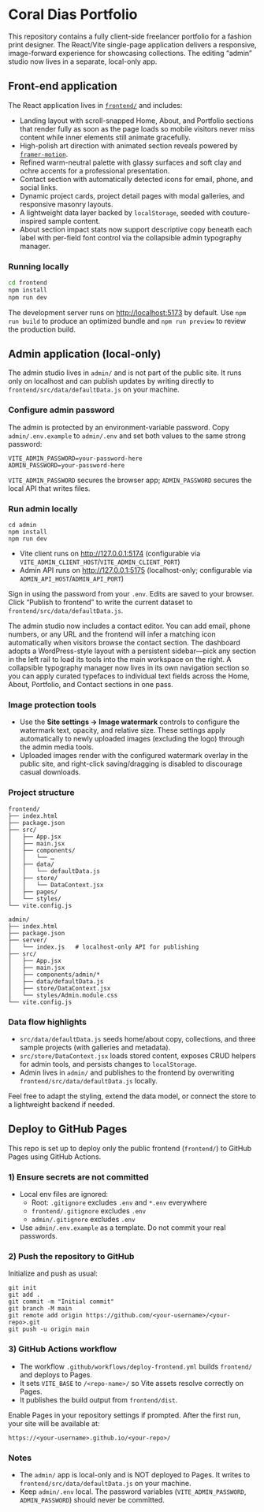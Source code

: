# Coral Dias Portfolio

This repository contains a fully client-side freelancer portfolio for a fashion print designer. The React/Vite single-page
application delivers a responsive, image-forward experience for showcasing collections. The editing “admin” studio now lives
in a separate, local-only app.

## Front-end application

The React application lives in [`frontend/`](frontend/) and includes:

- Landing layout with scroll-snapped Home, About, and Portfolio sections that render fully as soon as the page loads so mobile visitors never miss content while inner elements still animate gracefully.
- High-polish art direction with animated section reveals powered by [`framer-motion`](https://www.framer.com/motion/).
- Refined warm-neutral palette with glassy surfaces and soft clay and ochre accents for a professional presentation.
- Contact section with automatically detected icons for email, phone, and social links.
- Dynamic project cards, project detail pages with modal galleries, and responsive masonry layouts.
- A lightweight data layer backed by `localStorage`, seeded with couture-inspired sample content.
- About section impact stats now support descriptive copy beneath each label with per-field font control via the collapsible admin typography manager.

### Running locally

```bash
cd frontend
npm install
npm run dev
```

The development server runs on [http://localhost:5173](http://localhost:5173) by default. Use `npm run build` to produce an
optimized bundle and `npm run preview` to review the production build.

## Admin application (local-only)

The admin studio lives in `admin/` and is not part of the public site. It runs only on localhost and can publish updates by
writing directly to `frontend/src/data/defaultData.js` on your machine.

### Configure admin password

The admin is protected by an environment-variable password. Copy `admin/.env.example` to `admin/.env` and set both values to
the same strong password:

```
VITE_ADMIN_PASSWORD=your-password-here
ADMIN_PASSWORD=your-password-here
```

`VITE_ADMIN_PASSWORD` secures the browser app; `ADMIN_PASSWORD` secures the local API that writes files.

### Run admin locally

```
cd admin
npm install
npm run dev
```

- Vite client runs on http://127.0.0.1:5174 (configurable via `VITE_ADMIN_CLIENT_HOST`/`VITE_ADMIN_CLIENT_PORT`)
- Admin API runs on http://127.0.0.1:5175 (localhost-only; configurable via `ADMIN_API_HOST`/`ADMIN_API_PORT`)

Sign in using the password from your `.env`. Edits are saved to your browser. Click “Publish to frontend” to write the
current dataset to `frontend/src/data/defaultData.js`.

The admin studio now includes a contact editor. You can add email, phone numbers, or any URL and the frontend will infer a
matching icon automatically when visitors browse the contact section. The dashboard adopts a WordPress-style layout with a
persistent sidebar—pick any section in the left rail to load its tools into the main workspace on the right. A collapsible
typography manager now lives in its own navigation section so you can apply curated typefaces to individual text fields across
the Home, About, Portfolio, and Contact sections in one pass.

### Image protection tools

- Use the **Site settings → Image watermark** controls to configure the watermark text, opacity, and relative size. These
  settings apply automatically to newly uploaded images (excluding the logo) through the admin media tools.
- Uploaded images render with the configured watermark overlay in the public site, and right-click saving/dragging is
  disabled to discourage casual downloads.

### Project structure

```
frontend/
├── index.html
├── package.json
├── src/
│   ├── App.jsx
│   ├── main.jsx
│   ├── components/
│   │   └── …
│   ├── data/
│   │   └── defaultData.js
│   ├── store/
│   │   └── DataContext.jsx
│   ├── pages/
│   └── styles/
└── vite.config.js

admin/
├── index.html
├── package.json
├── server/
│   └── index.js   # localhost-only API for publishing
├── src/
│   ├── App.jsx
│   ├── main.jsx
│   ├── components/admin/*
│   ├── data/defaultData.js
│   ├── store/DataContext.jsx
│   └── styles/Admin.module.css
└── vite.config.js
```

### Data flow highlights

- `src/data/defaultData.js` seeds home/about copy, collections, and three sample projects (with galleries and metadata).
- `src/store/DataContext.jsx` loads stored content, exposes CRUD helpers for admin tools, and persists changes to
  `localStorage`.
- Admin lives in `admin/` and publishes to the frontend by overwriting `frontend/src/data/defaultData.js` locally.

Feel free to adapt the styling, extend the data model, or connect the store to a lightweight backend if needed.

## Deploy to GitHub Pages

This repo is set up to deploy only the public frontend (`frontend/`) to GitHub Pages using GitHub Actions.

### 1) Ensure secrets are not committed

- Local env files are ignored:
  - Root: `.gitignore` excludes `.env` and `*.env` everywhere
  - `frontend/.gitignore` excludes `.env`
  - `admin/.gitignore` excludes `.env`
- Use `admin/.env.example` as a template. Do not commit your real passwords.

### 2) Push the repository to GitHub

Initialize and push as usual:

```
git init
git add .
git commit -m "Initial commit"
git branch -M main
git remote add origin https://github.com/<your-username>/<your-repo>.git
git push -u origin main
```

### 3) GitHub Actions workflow

- The workflow `.github/workflows/deploy-frontend.yml` builds `frontend/` and deploys to Pages.
- It sets `VITE_BASE` to `/<repo-name>/` so Vite assets resolve correctly on Pages.
- It publishes the build output from `frontend/dist`.

Enable Pages in your repository settings if prompted. After the first run, your site will be available at:

```
https://<your-username>.github.io/<your-repo>/
```

### Notes

- The `admin/` app is local-only and is NOT deployed to Pages. It writes to `frontend/src/data/defaultData.js` on your machine.
- Keep `admin/.env` local. The password variables (`VITE_ADMIN_PASSWORD`, `ADMIN_PASSWORD`) should never be committed.
